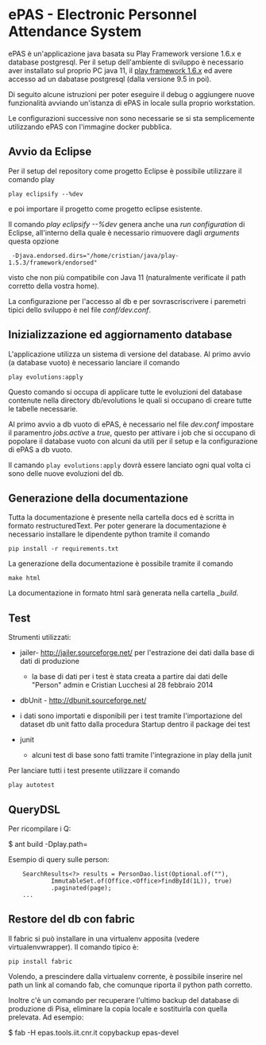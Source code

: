 ePAS - Electronic Personnel Attendance System
==============================================

ePAS è un'applicazione java basata su Play Framework versione 1.6.x e 
database postgresql.
Per il setup dell'ambiente di sviluppo è necessario aver installato sul 
proprio PC java 11, il [play framework 1.6.x](https://www.playframework.com/documentation/1.5.x/install)
ed avere accesso ad un dabatase postgresql (dalla versione 9.5 in poi).

Di seguito alcune istruzioni per poter eseguire il debug o aggiungere nuove
funzionalità avviando un'istanza di ePAS in locale sulla proprio workstation.

Le configurazioni successive non sono necessarie se si sta semplicemente
utilizzando ePAS con l'immagine docker pubblica.

Avvio da Eclipse
----------------

Per il setup del repository come progetto Eclipse è possibile 
utilizzare il comando play

```
play eclipsify --%dev
```

e poi importare il progetto come progetto eclipse esistente.

Il comando _play eclipsify --%dev_ genera anche una _run configuration_ di Eclipse,
all'interno della quale è necessario rimuovere dagli _arguments_ questa opzione
```
 -Djava.endorsed.dirs="/home/cristian/java/play-1.5.3/framework/endorsed"
```
visto che non più compatibile con Java 11 (naturalmente verificate il path corretto della vostra home).

La configurazione per l'accesso al db e per sovrascriscrivere i paremetri tipici
dello sviluppo è nel file _conf/dev.conf_.


Inizializzazione ed aggiornamento database
------------------------------------------

L'applicazione utilizza un sistema di versione del database.
Al primo avvio (a database vuoto) è necessario lanciare il comando 

```
play evolutions:apply
```

Questo comando si occupa di applicare tutte le evoluzioni del database contenute 
nella directory db/evolutions le quali si occupano di creare tutte le tabelle 
necessarie.

Al primo avvio a db vuoto di ePAS, è necessario nel file *dev.conf* impostare il 
paramentro *jobs.active* a *true*, questo per attivare i job che si occupano di popolare
il database vuoto con alcuni da utili per il setup e la configurazione di ePAS a db vuoto.

Il camando ```play evolutions:apply``` dovrà essere lanciato ogni qual volta ci sono
delle nuove evoluzioni del db.


Generazione della documentazione
--------------------------------

Tutta la documentazione è presente nella cartella docs ed è scritta in formato restructuredText.
Per poter generare la documentazione è necessario installare le dipendente python tramite il comando

```
pip install -r requirements.txt
``` 

La generazione della documentazione è possibile tramite il comando 

```
make html
```

La documentazione in formato html sarà generata nella cartella *_build*.


Test
----

Strumenti utilizzati:
 - jailer- http://jailer.sourceforge.net/ per l'estrazione dei dati dalla base di dati di produzione
   - la base di dati per i test è stata creata a partire dai dati delle "Person" admin e Cristian Lucchesi al 28 febbraio 2014

 - dbUnit - http://dbunit.sourceforge.net/
  - i dati sono importati e disponibili per i test tramite l'importazione del dataset db unit fatto dalla procedura Startup dentro il
    package dei test

 - junit
   - alcuni test di base sono fatti tramite l'integrazione in play della junit

Per lanciare tutti i test presente utilizzare il comando
```
play autotest
```

QueryDSL
--------
Per ricompilare i Q<model>:

$ ant build -Dplay.path=<il-path-del-play>

Esempio di query sulle person:

        SearchResults<?> results = PersonDao.list(Optional.of(""),
                ImmutableSet.of(Office.<Office>findById(1L)), true)
                .paginated(page);
        ...


Restore del db con fabric
------------------------

Il fabric si può installare in una virtualenv apposita (vedere virtualenvwrapper). 
Il comando tipico è:

	pip install fabric

Volendo, a prescindere dalla virtualenv corrente, è possibile inserire nel path
un link al comando fab, che comunque riporta il python path corretto.

Inoltre c'è un comando per recuperare l'ultimo backup del database di
produzione di Pisa, eliminare la copia locale e sostituirla con quella prelevata.
Ad esempio:

 $ fab -H epas.tools.iit.cnr.it copybackup epas-devel
